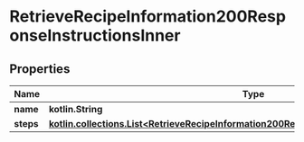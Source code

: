 
# RetrieveRecipeInformation200ResponseInstructionsInner

## Properties
Name | Type | Description | Notes
------------ | ------------- | ------------- | -------------
**name** | **kotlin.String** |  |  [optional]
**steps** | [**kotlin.collections.List&lt;RetrieveRecipeInformation200ResponseInstructionsInnerStepsInner&gt;**](RetrieveRecipeInformation200ResponseInstructionsInnerStepsInner.md) |  |  [optional]



